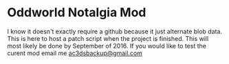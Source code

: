 # Oddworld Notalgia Mod
I know it doesn't exactly require a github because it just alternate blob data.
This is here to host a patch script when the project is finished.
This will most likely be done by September of 2016.
If you would like to test the curent mod email me ac3dsbackup@gmail.com 
